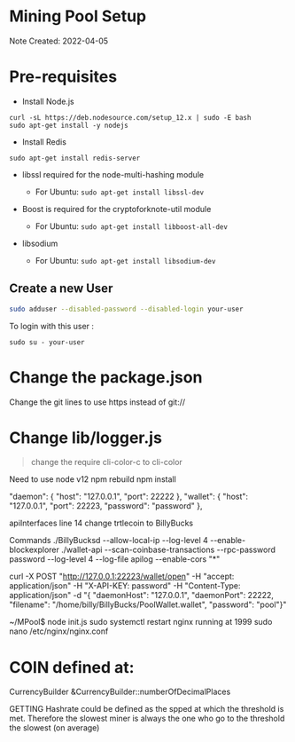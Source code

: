 # Mining Pool Setup
Note Created: 2022-04-05

# Pre-requisites
- Install Node.js
```text
curl -sL https://deb.nodesource.com/setup_12.x | sudo -E bash
sudo apt-get install -y nodejs
```
- Install Redis
```text
sudo apt-get install redis-server
```

* libssl required for the node-multi-hashing module
  * For Ubuntu: `sudo apt-get install libssl-dev`

* Boost is required for the cryptoforknote-util module
  * For Ubuntu: `sudo apt-get install libboost-all-dev`
  
* libsodium  
  * For Ubuntu: `sudo apt-get install libsodium-dev`

## Create a new User
```bash
sudo adduser --disabled-password --disabled-login your-user
```
To login with this user : 
```
sudo su - your-user
```

# Change the package.json
Change the git lines to use https instead of git://

# Change lib/logger.js
> change the require cli-color-c to cli-color

Need to use node v12
npm rebuild
npm install

"daemon": {
        "host": "127.0.0.1",
        "port": 22222
    },
    "wallet": {
        "host": "127.0.0.1",
        "port": 22223,
        "password": "password"
    },

apiInterfaces line 14 change trtlecoin to BillyBucks


Commands 
./BillyBucksd --allow-local-ip --log-level 4 --enable-blockexplorer
./wallet-api --scan-coinbase-transactions --rpc-password password --log-level 4 --log-file apilog --enable-cors "*"

curl -X POST "http://127.0.0.1:22223/wallet/open" -H "accept: application/json" -H "X-API-KEY: password" -H "Content-Type: application/json" -d "{ \"daemonHost\": \"127.0.0.1\", \"daemonPort\": 22222, \"filename\": \"/home/billy/BillyBucks/PoolWallet.wallet\", \"password\": \"pool\"}"

~/MPool$ node init.js
sudo systemctl restart nginx
running at 1999
sudo nano /etc/nginx/nginx.conf


# COIN defined at:
CurrencyBuilder &CurrencyBuilder::numberOfDecimalPlaces



GETTING Hashrate could be defined as the spped at which the threshold is met. 
Therefore the slowest miner is always the one who go to the threshold the slowest (on average)
